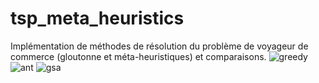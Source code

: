 # tsp_meta_heuristics
Implémentation de méthodes de résolution du problème de voyageur de commerce (gloutonne et méta-heuristiques) et comparaisons.
![greedy](https://user-images.githubusercontent.com/85485132/124932624-853fb280-e003-11eb-96ee-b71a1d67f35d.png)
![ant](https://user-images.githubusercontent.com/85485132/124932627-8670df80-e003-11eb-8b2b-056218f5177e.png)
![gsa](https://user-images.githubusercontent.com/85485132/124932631-87097600-e003-11eb-9192-4f90cfab0cd0.png)
